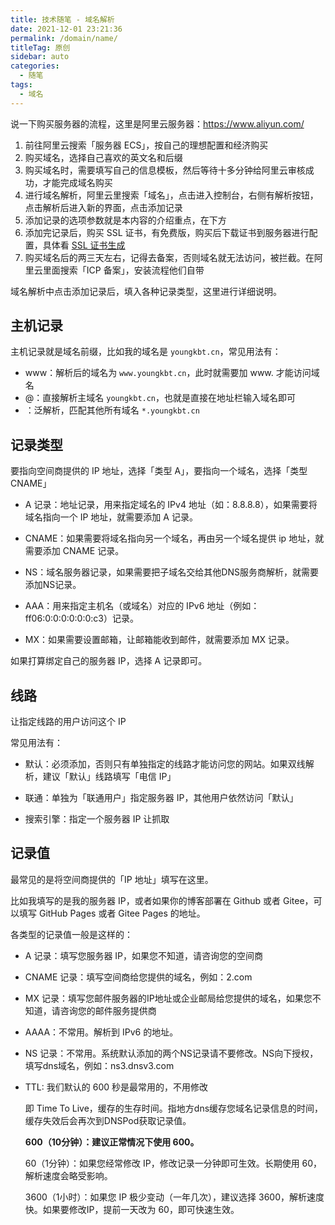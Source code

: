 ```yaml
---
title: 技术随笔 - 域名解析
date: 2021-12-01 23:21:36
permalink: /domain/name/
titleTag: 原创
sidebar: auto
categories: 
  - 随笔
tags: 
  - 域名
---
```


说一下购买服务器的流程，这里是阿里云服务器：<https://www.aliyun.com/>

1. 前往阿里云搜索「服务器 ECS」，按自己的理想配置和经济购买
2. 购买域名，选择自己喜欢的英文名和后缀
3. 购买域名时，需要填写自己的信息模板，然后等待十多分钟给阿里云审核成功，才能完成域名购买
4. 进行域名解析，阿里云里搜索「域名」，点击进入控制台，右侧有解析按钮，点击解析后进入新的界面，点击添加记录
5. 添加记录的选项参数就是本内容的介绍重点，在下方
6. 添加完记录后，购买 SSL 证书，有免费版，购买后下载证书到服务器进行配置，具体看 [SSL 证书生成](/nginx/reverse-proxy/#ssl证书生成)
7. 购买域名后的两三天左右，记得去备案，否则域名就无法访问，被拦截。在阿里云里面搜索「ICP 备案」，安装流程他们自带

域名解析中点击添加记录后，填入各种记录类型，这里进行详细说明。

## 主机记录

主机记录就是域名前缀，比如我的域名是 `youngkbt.cn`，常见用法有：

- www：解析后的域名为 `www.youngkbt.cn`，此时就需要加 www. 才能访问域名
- @：直接解析主域名 `youngkbt.cn`，也就是直接在地址栏输入域名即可
- ：泛解析，匹配其他所有域名 `*.youngkbt.cn`

## 记录类型

要指向空间商提供的 IP 地址，选择「类型 A」，要指向一个域名，选择「类型 CNAME」

- A 记录：地址记录，用来指定域名的 IPv4 地址（如：8.8.8.8），如果需要将域名指向一个 IP 地址，就需要添加 A 记录。

- CNAME：如果需要将域名指向另一个域名，再由另一个域名提供 ip 地址，就需要添加 CNAME 记录。

- NS：域名服务器记录，如果需要把子域名交给其他DNS服务商解析，就需要添加NS记录。

- AAA：用来指定主机名（或域名）对应的 IPv6 地址（例如：ff06:0:0:0:0:0:0:c3）记录。

- MX：如果需要设置邮箱，让邮箱能收到邮件，就需要添加 MX 记录。

如果打算绑定自己的服务器 IP，选择 A 记录即可。

## 线路

让指定线路的用户访问这个 IP

常见用法有：

- 默认：必须添加，否则只有单独指定的线路才能访问您的网站。如果双线解析，建议「默认」线路填写「电信 IP」

- 联通：单独为「联通用户」指定服务器 IP，其他用户依然访问「默认」

- 搜索引擎：指定一个服务器 IP 让抓取

## 记录值

最常见的是将空间商提供的「IP 地址」填写在这里。

比如我填写的是我的服务器 IP，或者如果你的博客部署在 Github 或者 Gitee，可以填写 GitHub Pages 或者 Gitee Pages 的地址。

各类型的记录值一般是这样的：

- A 记录：填写您服务器 IP，如果您不知道，请咨询您的空间商

- CNAME 记录：填写空间商给您提供的域名，例如：2.com

- MX 记录：填写您邮件服务器的IP地址或企业邮局给您提供的域名，如果您不知道，请咨询您的邮件服务提供商

- AAAA：不常用。解析到 IPv6 的地址。

- NS 记录：不常用。系统默认添加的两个NS记录请不要修改。NS向下授权，填写dns域名，例如：ns3.dnsv3.com

- TTL: 我们默认的 600 秒是最常用的，不用修改

    即 Time To Live，缓存的生存时间。指地方dns缓存您域名记录信息的时间，缓存失效后会再次到DNSPod获取记录值。

    **600（10分钟）：建议正常情况下使用 600。**

    60（1分钟）：如果您经常修改 IP，修改记录一分钟即可生效。长期使用 60，解析速度会略受影响。

    3600（1小时）：如果您 IP 极少变动（一年几次），建议选择 3600，解析速度快。如果要修改IP，提前一天改为 60，即可快速生效。
